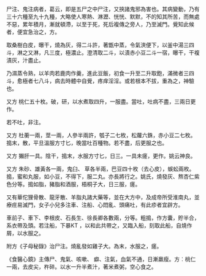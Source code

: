 尸注、鬼注病者，葛云，即是五尸之中尸注，又挾諸鬼邪為害也。其病變動，乃有三十六種至九十九種，大略使人寒熱、淋瀝、恍恍、默默，不的知其所苦，而無處不惡，累年積月，漸就頓滯，以至于死，死后複傳之旁人，乃至滅門。覺知此候者，便宜急治之，方。

取桑樹白皮，曝干，燒為灰，得二斗許，著甑中蒸，令氣浹便下，以釜中湯三四斗，淋之又淋，凡三度，極濃止。澄清取二斗，以漬赤小豆二斗一宿，曝干，干複漬灰，汁盡止。

乃濕蒸令熟，以羊肉若鹿肉作羹，進此豆飯，初食一升至二升取飽，滿微者三四斗，愈極者七八斗，病去時體中自覺，疼痒淫淫。或若根本不拔，重為之，神驗也。

又方 桃仁五十枚。破，研，以水煮取四升，一服盡。當吐，吐病不盡，三兩日更作。

若不吐，非注。

又方 杜蘅一兩，莖一兩，人參半兩許，瓠子二七枚，松蘿六銖，赤小豆二七枚。搗末，散，平旦溫服方寸匕，晚當吐百種物。若不盡，后更服之也。

又方 獺肝一具。陰干，搗末，水服方寸匕，日三。一具未瘥，更作。姚云神良。

又方 朱砂、雄黃各一兩，鬼臼、 草各半兩，巴豆四十枚（去心皮），蜈蚣兩枚。搗，蜜和丸服，如小豆，不得下，服二丸。亦長將行之。姚氏，燒發灰、熬杏仁紫色分等。搗如脂，豬脂和酒服，梧桐子大，日三服，瘥。

又有華佗狸骨散、龍牙散、羊脂丸諸大藥等，並在大方中，及成帝所受淮南丸，並療疰易滅門，女子小兒多注車、注船、心悶亂、頭痛吐，有此疹者宜辟方。

車前子、車下、李根皮、石長生、徐長卿各數兩，分等。粗搗，作方囊，貯半合，系衣帶及頭。若注船，下暴KT ，以和此共帶之，又臨入船，刻取此船，自燒作屑，以水服之。

附方《子母秘錄》治尸注。燒亂發如雞子大。為末，水服之，瘥。

《食醫心鏡》主傳尸、鬼氣、咳嗽、 癖、注氣，血氣不通，日漸羸瘦。方︰桃仁一兩，去皮尖，杵碎。以水一升半煮汁，著米煮粥，空心食之。